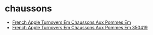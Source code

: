 # chaussons

 * [French Apple Turnovers Em Chaussons Aux Pommes Em](../../index/f/french-apple-turnovers-em-chaussons-aux-pommes-em-350419.json)
 * [French Apple Turnovers Em Chaussons Aux Pommes Em 350419](../../index/f/french-apple-turnovers-em-chaussons-aux-pommes-em-350419.json)
